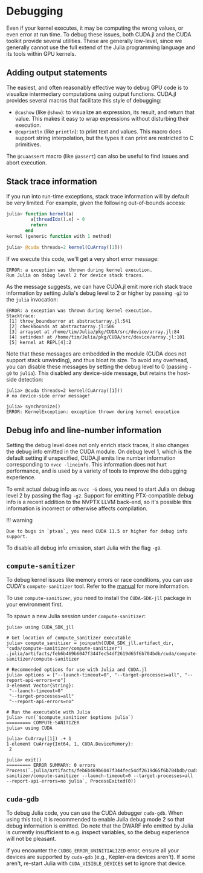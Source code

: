 # Debugging

Even if your kernel executes, it may be computing the wrong values, or even error at run
time. To debug these issues, both CUDA.jl and the CUDA toolkit provide several utilities.
These are generally low-level, since we generally cannot use the full extend of the Julia
programming language and its tools within GPU kernels.


## Adding output statements

The easiest, and often reasonably effective way to debug GPU code is to visualize
intermediary computations using output functions. CUDA.jl provides several macros that
facilitate this style of debugging:

- `@cushow` (like `@show`): to visualize an expression, its result, and return that value.
  This makes it easy to wrap expressions without disturbing their execution.
- `@cuprintln` (like `println`): to print text and values. This macro does support string
  interpolation, but the types it can print are restricted to C primitives.

The `@cuaassert` macro (like `@assert`) can also be useful to find issues and abort execution.


## Stack trace information

If you run into run-time exceptions, stack trace information will by default be very
limited. For example, given the following out-of-bounds access:

```julia
julia> function kernel(a)
         a[threadIdx().x] = 0
         return
       end
kernel (generic function with 1 method)

julia> @cuda threads=2 kernel(CuArray([1]))
```

If we execute this code, we'll get a very short error message:

```
ERROR: a exception was thrown during kernel execution.
Run Julia on debug level 2 for device stack traces.
```

As the message suggests, we can have CUDA.jl emit more rich stack trace information by
setting Julia's debug level to 2 or higher by passing `-g2` to the `julia` invocation:

```
ERROR: a exception was thrown during kernel execution.
Stacktrace:
 [1] throw_boundserror at abstractarray.jl:541
 [2] checkbounds at abstractarray.jl:506
 [3] arrayset at /home/tim/Julia/pkg/CUDA/src/device/array.jl:84
 [4] setindex! at /home/tim/Julia/pkg/CUDA/src/device/array.jl:101
 [5] kernel at REPL[4]:2
```

Note that these messages are embedded in the module (CUDA does not support stack unwinding),
and thus bloat its size. To avoid any overhead, you can disable these messages by setting
the debug level to 0 (passing `-g0` to `julia`). This disabled any device-side message, but
retains the host-side detection:

```
julia> @cuda threads=2 kernel(CuArray([1]))
# no device-side error message!

julia> synchronize()
ERROR: KernelException: exception thrown during kernel execution
```


## Debug info and line-number information

Setting the debug level does not only enrich stack traces, it also changes the debug info
emitted in the CUDA module. On debug level 1, which is the default setting if unspecified,
CUDA.jl emits line number information corresponding to `nvcc -lineinfo`. This information
does not hurt performance, and is used by a variety of tools to improve the debugging
experience.

To emit actual debug info as `nvcc -G` does, you need to start Julia on debug level 2 by
passing the flag `-g2`. Support for emitting PTX-compatible debug info is a recent addition
to the NVPTX LLVM back-end, so it's possible this information is incorrect or otherwise
affects compilation.

!!! warning

    Due to bugs in `ptxas`, you need CUDA 11.5 or higher for debug info support.

To disable all debug info emission, start Julia with the flag `-g0`.


## `compute-sanitizer`

To debug kernel issues like memory errors or race conditions, you can use CUDA's `compute-sanitizer` tool. Refer to the [manual](https://docs.nvidia.com/compute-sanitizer/ComputeSanitizer/index.html#using-compute-sanitizer) for more information.

To use `compute-sanitizer`, you need to install the `CUDA-SDK-jll` package in your environment first.

To spawn a new Julia session under `compute-sanitizer`:
```
julia> using CUDA_SDK_jll

# Get location of compute_sanitizer executable
julia> compute_sanitizer = joinpath(CUDA_SDK_jll.artifact_dir, "cuda/compute-sanitizer/compute-sanitizer")
.julia/artifacts/feb6b469b6047f344fec54df2619d65f6b704bdb/cuda/compute-sanitizer/compute-sanitizer

# Recommended options for use with Julia and CUDA.jl
julia> options = ["--launch-timeout=0", "--target-processes=all", "--report-api-errors=no"]
3-element Vector{String}:
 "--launch-timeout=0"
 "--target-processes=all"
 "--report-api-errors=no"

# Run the executable with Julia
julia> run(`$compute_sanitizer $options julia`)
========= COMPUTE-SANITIZER
julia> using CUDA

julia> CuArray([1]) .+ 1
1-element CuArray{Int64, 1, CUDA.DeviceMemory}:
 2

julia> exit()
========= ERROR SUMMARY: 0 errors
Process(`.julia/artifacts/feb6b469b6047f344fec54df2619d65f6b704bdb/cuda/compute-sanitizer/compute-sanitizer --launch-timeout=0 --target-processes=all --report-api-errors=no julia`, ProcessExited(0))
```


## `cuda-gdb`

To debug Julia code, you can use the CUDA debugger `cuda-gdb`. When using this tool, it is
recommended to enable Julia debug mode 2 so that debug information is emitted. Do note that
the DWARF info emitted by Julia is currently insufficient to e.g. inspect variables, so the
debug experience will not be pleasant.

If you encounter the `CUDBG_ERROR_UNINITIALIZED` error, ensure all your devices are
supported by `cuda-gdb` (e.g., Kepler-era devices aren't). If some aren't, re-start Julia
with `CUDA_VISIBLE_DEVICES` set to ignore that device.
